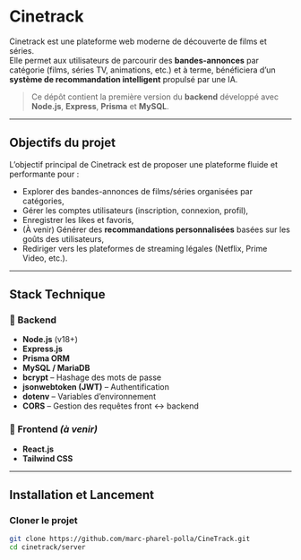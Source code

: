 # Cinetrack

Cinetrack est une plateforme web moderne de découverte de films et séries.  
Elle permet aux utilisateurs de parcourir des **bandes-annonces** par catégorie (films, séries TV, animations, etc.) et à terme, bénéficiera d’un **système de recommandation intelligent** propulsé par une IA.

>  Ce dépôt contient la première version du **backend** développé avec **Node.js**, **Express**, **Prisma** et **MySQL**.

---

##  Objectifs du projet

L’objectif principal de Cinetrack est de proposer une plateforme fluide et performante pour :
- Explorer des bandes-annonces de films/séries organisées par catégories,  
- Gérer les comptes utilisateurs (inscription, connexion, profil),  
- Enregistrer les likes et favoris,  
- (À venir) Générer des **recommandations personnalisées** basées sur les goûts des utilisateurs,  
- Rediriger vers les plateformes de streaming légales (Netflix, Prime Video, etc.).

---

## Stack Technique

### 🔹 Backend
- **Node.js** (v18+)
- **Express.js**
- **Prisma ORM**
- **MySQL / MariaDB**
- **bcrypt** – Hashage des mots de passe  
- **jsonwebtoken (JWT)** – Authentification  
- **dotenv** – Variables d’environnement  
- **CORS** – Gestion des requêtes front ↔ backend  

### 🔹 Frontend *(à venir)*
- **React.js**
- **Tailwind CSS**

---

## Installation et Lancement

###  Cloner le projet
```bash
git clone https://github.com/marc-pharel-polla/CineTrack.git
cd cinetrack/server
